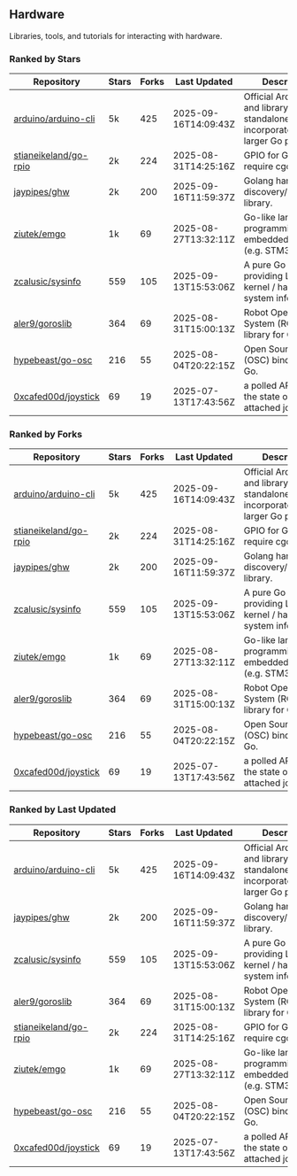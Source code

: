 ## Hardware

Libraries, tools, and tutorials for interacting with hardware.

### Ranked by Stars

| Repository | Stars | Forks | Last Updated | Description | 
|------------|-------|-------|--------------|-------------|
| [arduino/arduino-cli](https://github.com/arduino/arduino-cli) | 5k | 425 | 2025-09-16T14:09:43Z |  Official Arduino CLI and library. Can run standalone, or be incorporated into larger Go projects. |
| [stianeikeland/go-rpio](https://github.com/stianeikeland/go-rpio) | 2k | 224 | 2025-08-31T14:25:16Z |  GPIO for Go, doesn't require cgo. |
| [jaypipes/ghw](https://github.com/jaypipes/ghw) | 2k | 200 | 2025-09-16T11:59:37Z |  Golang hardware discovery/inspection library. |
| [ziutek/emgo](https://github.com/ziutek/emgo) | 1k | 69 | 2025-08-27T13:32:11Z |  Go-like language for programming embedded systems (e.g. STM32 MCU). |
| [zcalusic/sysinfo](https://github.com/zcalusic/sysinfo) | 559 | 105 | 2025-09-13T15:53:06Z |  A pure Go library providing Linux OS / kernel / hardware system information. |
| [aler9/goroslib](https://github.com/aler9/goroslib) | 364 | 69 | 2025-08-31T15:00:13Z |  Robot Operating System (ROS) library for Go. |
| [hypebeast/go-osc](https://github.com/hypebeast/go-osc) | 216 | 55 | 2025-08-04T20:22:15Z |  Open Sound Control (OSC) bindings for Go. |
| [0xcafed00d/joystick](https://github.com/0xcafed00d/joystick) | 69 | 19 | 2025-07-13T17:43:56Z |  a polled API to read the state of an attached joystick. |

### Ranked by Forks

| Repository | Stars | Forks | Last Updated | Description | 
|------------|-------|-------|--------------|-------------|
| [arduino/arduino-cli](https://github.com/arduino/arduino-cli) | 5k | 425 | 2025-09-16T14:09:43Z |  Official Arduino CLI and library. Can run standalone, or be incorporated into larger Go projects. |
| [stianeikeland/go-rpio](https://github.com/stianeikeland/go-rpio) | 2k | 224 | 2025-08-31T14:25:16Z |  GPIO for Go, doesn't require cgo. |
| [jaypipes/ghw](https://github.com/jaypipes/ghw) | 2k | 200 | 2025-09-16T11:59:37Z |  Golang hardware discovery/inspection library. |
| [zcalusic/sysinfo](https://github.com/zcalusic/sysinfo) | 559 | 105 | 2025-09-13T15:53:06Z |  A pure Go library providing Linux OS / kernel / hardware system information. |
| [ziutek/emgo](https://github.com/ziutek/emgo) | 1k | 69 | 2025-08-27T13:32:11Z |  Go-like language for programming embedded systems (e.g. STM32 MCU). |
| [aler9/goroslib](https://github.com/aler9/goroslib) | 364 | 69 | 2025-08-31T15:00:13Z |  Robot Operating System (ROS) library for Go. |
| [hypebeast/go-osc](https://github.com/hypebeast/go-osc) | 216 | 55 | 2025-08-04T20:22:15Z |  Open Sound Control (OSC) bindings for Go. |
| [0xcafed00d/joystick](https://github.com/0xcafed00d/joystick) | 69 | 19 | 2025-07-13T17:43:56Z |  a polled API to read the state of an attached joystick. |

### Ranked by Last Updated

| Repository | Stars | Forks | Last Updated | Description | 
|------------|-------|-------|--------------|-------------|
| [arduino/arduino-cli](https://github.com/arduino/arduino-cli) | 5k | 425 | 2025-09-16T14:09:43Z |  Official Arduino CLI and library. Can run standalone, or be incorporated into larger Go projects. |
| [jaypipes/ghw](https://github.com/jaypipes/ghw) | 2k | 200 | 2025-09-16T11:59:37Z |  Golang hardware discovery/inspection library. |
| [zcalusic/sysinfo](https://github.com/zcalusic/sysinfo) | 559 | 105 | 2025-09-13T15:53:06Z |  A pure Go library providing Linux OS / kernel / hardware system information. |
| [aler9/goroslib](https://github.com/aler9/goroslib) | 364 | 69 | 2025-08-31T15:00:13Z |  Robot Operating System (ROS) library for Go. |
| [stianeikeland/go-rpio](https://github.com/stianeikeland/go-rpio) | 2k | 224 | 2025-08-31T14:25:16Z |  GPIO for Go, doesn't require cgo. |
| [ziutek/emgo](https://github.com/ziutek/emgo) | 1k | 69 | 2025-08-27T13:32:11Z |  Go-like language for programming embedded systems (e.g. STM32 MCU). |
| [hypebeast/go-osc](https://github.com/hypebeast/go-osc) | 216 | 55 | 2025-08-04T20:22:15Z |  Open Sound Control (OSC) bindings for Go. |
| [0xcafed00d/joystick](https://github.com/0xcafed00d/joystick) | 69 | 19 | 2025-07-13T17:43:56Z |  a polled API to read the state of an attached joystick. |

